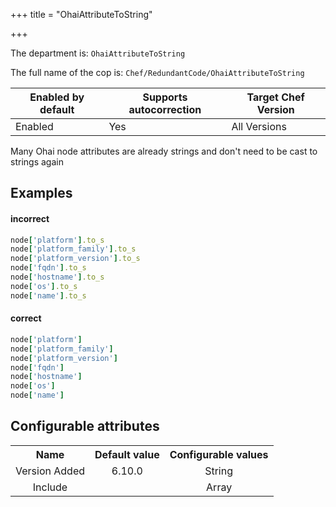 +++
title = "OhaiAttributeToString"

+++

<!-- This content is automatically generated. See https://github.com/chef/chef-web-docs/blob/main/generated/README.md -->

The department is: `OhaiAttributeToString`

The full name of the cop is: `Chef/RedundantCode/OhaiAttributeToString`

| Enabled by default | Supports autocorrection | Target Chef Version |
| --- | --- | --- |
| Enabled | Yes | All Versions |

Many Ohai node attributes are already strings and don't need to be cast to strings again

## Examples


#### incorrect

```ruby
node['platform'].to_s
node['platform_family'].to_s
node['platform_version'].to_s
node['fqdn'].to_s
node['hostname'].to_s
node['os'].to_s
node['name'].to_s
```

#### correct

```ruby
node['platform']
node['platform_family']
node['platform_version']
node['fqdn']
node['hostname']
node['os']
node['name']
```

## Configurable attributes

<table>
<tbody><tr>
<th>Name</th>
<th>Default value</th>
<th>Configurable values</th>
</tr>
<tr>
<td style="text-align:center">Version Added</td>
<td style="text-align:center">6.10.0</td>
<td style="text-align:center">String</td>
</tr>
<tr><td style="text-align:center">Include</td>
<td style="text-align:center"><ul>
</ul>
</td>
<td style="text-align:center">Array</td>
</tr></tbody></table>
